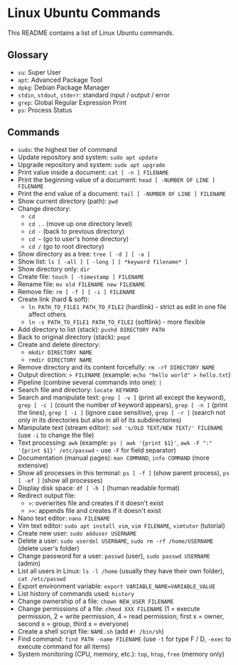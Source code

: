 # Linux Ubuntu Commands

This README contains a list of Linux Ubuntu commands.

## Glossary

- `su`: Super User
- `apt`: Advanced Package Tool
- `dpkg`: Debian Package Manager
- `stdin`, `stdout`, `stderr`: standard input / output / error
- `grep`: Global Regular Expression Print
- `ps`: Process Status

## Commands

- `sudo`: the highest tier of command
- Update repository and system: `sudo apt update`
- Upgrade repository and system: `sudo apt upgrade`
- Print value inside a document: `cat [ -n ] FILENAME`
- Print the beginning value of a document: `head [ -NUMBER OF LINE ] FILENAME`
- Print the end value of a document: `tail [ -NUMBER OF LINE ] FILENAME`
- Show current directory (path): `pwd`
- Change directory:
  - `cd`
  - `cd ..` (move up one directory level)
  - `cd -` (back to previous directory)
  - `cd ~` (go to user's home directory)
  - `cd /` (go to root directory)
- Show directory as a tree: `tree [ -d ] [ -a ]`
- Show list: `ls [ -all ] [ -long ] [ *keyword filename* ]`
- Show directory only: `dir`
- Create file: `touch [ -timestamp ] FILENAME`
- Rename file: `mv old FILENAME new FILENAME`
- Remove file: `rm [ -f ] [ -i ] FILENAME`
- Create link (hard & soft):
  - `ln PATH_TO_FILE1 PATH_TO_FILE2` (hardlink) - strict as edit in one file affect others
  - `ln -s PATH_TO_FILE1 PATH_TO_FILE2` (softlink) - more flexible
- Add directory to list (stack): `pushd DIRECTORY PATH`
- Back to original directory (stack): `popd`
- Create and delete directory:
  - `mkdir DIRECTORY NAME`
  - `rmdir DIRECTORY NAME`
- Remove directory and its content forcefully: `rm -rf DIRECTORY NAME`
- Output direction: `> FILENAME` (example: `echo "hello world" > hello.txt`)
- Pipeline (combine several commands into one): `|`
- Search file and directory: `locate KEYWORD`
- Search and manipulate text: `grep [ -v ]` (print all except the keyword), `grep [ -c ]` (count the number of keyword appears), `grep [ -n ]` (print the lines), `grep [ -i ]` (ignore case sensitive), `grep [ -r ]` (search not only in its directories but also in all of its subdirectories)
- Manipulate text (stream editor): `sed 's/OLD TEXT/NEW TEXT/' FILENAME` (use `-i` to change the file)
- Text processing: `awk` (example: `ps | awk '{print $1}'`, `awk -F ":" '{print $1}' /etc/passwd` - use `-F` for field separator)
- Documentation (manual pages): `man COMMAND`, `info COMMAND` (more extensive)
- Show all processes in this terminal: `ps [ -f ]` (show parent process), `ps [ -ef ]` (show all processes)
- Display disk space: `df [ -h ]` (human readable format)
- Redirect output file:
  - `>`: overwrites file and creates if it doesn't exist
  - `>>`: appends file and creates if it doesn't exist
- Nano text editor: `nano FILENAME`
- Vim text editor: `sudo apt install vim`, `vim FILENAME`, `vimtutor` (tutorial)
- Create new user: `sudo adduser USERNAME`
- Delete a user: `sudo userdel USERNAME`, `sudo rm -rf /home/USERNAME` (delete user's folder)
- Change password for a user: `passwd` (user), `sudo passwd USERNAME` (admin)
- List all users in Linux: `ls -l /home` (usually they have their own folder), `cat /etc/passwd`
- Export environment variable: `export VARIABLE_NAME=VARIABLE_VALUE`
- List history of commands used: `history`
- Change ownership of a file: `chown NEW_USER FILENAME`
- Change permissions of a file: `chmod XXX FILENAME` (1 = execute permission, 2 = write permission, 4 = read permission; first x = owner, second x = group, third x = everyone)
- Create a shell script file: `NAME.sh` (add `#! /bin/sh`)
- Find command: `find PATH -name FILENAME` (use `-t` for type F / D, `-exec` to execute command for all items)
- System monitoring (CPU, memory, etc.): `top`, `htop`, `free` (memory only)
